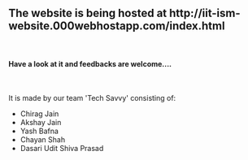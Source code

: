 <h2>The website is being hosted at http://iit-ism-website.000webhostapp.com/index.html </h2> <br> <h4> Have a look at it and feedbacks are welcome....</h4>
<br>
<p>
  It is made by our team 'Tech Savvy' consisting of: <br>
  <ul>
    <li> Chirag Jain </li>
    <li> Akshay Jain </li>
    <li> Yash Bafna </li>
    <li> Chayan Shah </li>
    <li> Dasari Udit Shiva Prasad </li>
    </ul>
    
 </p>
